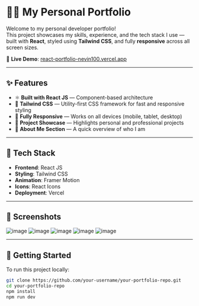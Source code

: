# 🧑‍💻 My Personal Portfolio

Welcome to my personal developer portfolio!  
This project showcases my skills, experience, and the tech stack I use — built with **React**, styled using **Tailwind CSS**, and fully **responsive** across all screen sizes.

🔗 **Live Demo**: [react-portfolio-nevin100.vercel.app](https://react-portfolio-nevin100.vercel.app)



---

## ✨ Features

- ⚛️ **Built with React JS** — Component-based architecture
- 🎨 **Tailwind CSS** — Utility-first CSS framework for fast and responsive styling
- 📱 **Fully Responsive** — Works on all devices (mobile, tablet, desktop)
- 💼 **Project Showcase** — Highlights personal and professional projects
- 📇 **About Me Section** — A quick overview of who I am

---

## 📁 Tech Stack

- **Frontend**: React JS
- **Styling**: Tailwind CSS
- **Animation**: Framer Motion
- **Icons**: React Icons
- **Deployment**: Vercel

---

## 📸 Screenshots
![image](https://github.com/user-attachments/assets/ea3e8ff2-5262-4d8e-b3c2-ecfcd5343629)
![image](https://github.com/user-attachments/assets/d518e97e-bab1-49f7-9deb-44c5ab61a11a)
![image](https://github.com/user-attachments/assets/2785a2af-3548-4e51-b3c7-ffe9909f280a)
![image](https://github.com/user-attachments/assets/bbe77483-2db2-4867-9f97-6c8bb2c964bb)
![image](https://github.com/user-attachments/assets/24cf0709-bc49-475a-8b04-12c0952bd6b1)



---

## 🚀 Getting Started

To run this project locally:

```bash
git clone https://github.com/your-username/your-portfolio-repo.git
cd your-portfolio-repo
npm install
npm run dev
```

